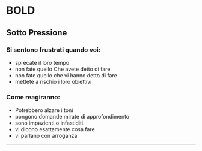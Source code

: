 # **B**OLD

## Sotto Pressione

### Si sentono frustrati quando voi:

- sprecate il loro tempo
- non fate quello Che avete detto di fare
- non fate quello che vi hanno detto di fare
- mettete a rischio i loro obiettivi

### Come reagiranno:

- Potrebbero alzare i toni
- pongono domande mirate di approfondimento
- sono impazienti o infastiditi
- vi dicono esattamente cosa fare
- vi parlano con arroganza

---
